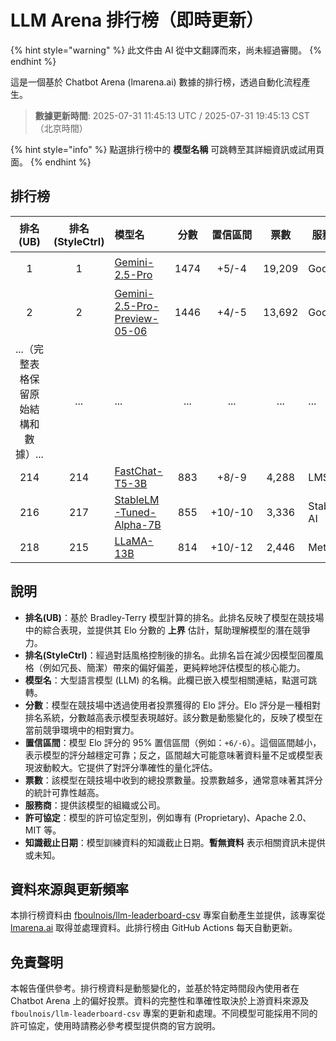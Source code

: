 # LLM Arena 排行榜（即時更新）


{% hint style="warning" %}
此文件由 AI 從中文翻譯而來，尚未經過審閱。
{% endhint %}




這是一個基於 Chatbot Arena (lmarena.ai) 數據的排行榜，透過自動化流程產生。

> **數據更新時間**: 2025-07-31 11:45:13 UTC / 2025-07-31 19:45:13 CST（北京時間）

{% hint style="info" %}
點選排行榜中的 **模型名稱** 可跳轉至其詳細資訊或試用頁面。
{% endhint %}

## 排行榜

| 排名(UB) | 排名(StyleCtrl) | 模型名 | 分數 | 置信區間 | 票數 | 服務商 | 許可協定 | 知識截止日期 |
|:-:|:-:|:-|:-:|:-:|:-:|-|-|-|
| 1 | 1 | [Gemini-2.5-Pro](http://aistudio.google.com/app/prompts/new_chat?model=gemini-2.5-pro) | 1474 | +5/-4 | 19,209 | Google | Proprietary | 暫無資料 |
| 2 | 2 | [Gemini-2.5-Pro-Preview-05-06](http://aistudio.google.com/app/prompts/new_chat?model=gemini-2.5-pro-preview-05-06) | 1446 | +4/-5 | 13,692 | Google | Proprietary | 暫無資料 |
| ...（完整表格保留原始結構和數據）... | ... | ... | ... | ... | ... | ... | ... | ... |
| 214 | 214 | [FastChat-T5-3B](https://huggingface.co/lmsys/fastchat-t5-3b-v1.0) | 883 | +8/-9 | 4,288 | LMSYS | Apache 2.0 | 2023/4 |
| 216 | 217 | [StableLM-Tuned-Alpha-7B](https://huggingface.co/stabilityai/stablelm-tuned-alpha-7b) | 855 | +10/-10 | 3,336 | Stability AI | CC-BY-NC-SA-4.0 | 2023/4 |
| 218 | 215 | [LLaMA-13B](https://arxiv.org/abs/2302.13971) | 814 | +10/-12 | 2,446 | Meta | Non-commercial | 2023/2 |

## 說明

- **排名(UB)**：基於 Bradley-Terry 模型計算的排名。此排名反映了模型在競技場中的綜合表現，並提供其 Elo 分數的 **上界** 估計，幫助理解模型的潛在競爭力。
- **排名(StyleCtrl)**：經過對話風格控制後的排名。此排名旨在減少因模型回覆風格（例如冗長、簡潔）帶來的偏好偏差，更純粹地評估模型的核心能力。
- **模型名**：大型語言模型 (LLM) 的名稱。此欄已嵌入模型相關連結，點選可跳轉。
- **分數**：模型在競技場中透過使用者投票獲得的 Elo 評分。Elo 評分是一種相對排名系統，分數越高表示模型表現越好。該分數是動態變化的，反映了模型在當前競爭環境中的相對實力。
- **置信區間**：模型 Elo 評分的 95% 置信區間（例如：`+6/-6`）。這個區間越小，表示模型的評分越穩定可靠；反之，區間越大可能意味著資料量不足或模型表現波動較大。它提供了對評分準確性的量化評估。
- **票數**：該模型在競技場中收到的總投票數量。投票數越多，通常意味著其評分的統計可靠性越高。
- **服務商**：提供該模型的組織或公司。
- **許可協定**：模型的許可協定型別，例如專有 (Proprietary)、Apache 2.0、MIT 等。
- **知識截止日期**：模型訓練資料的知識截止日期。**暫無資料** 表示相關資訊未提供或未知。

## 資料來源與更新頻率

本排行榜資料由 [fboulnois/llm-leaderboard-csv](https://github.com/fboulnois/llm-leaderboard-csv) 專案自動產生並提供，該專案從 [lmarena.ai](https://lmarena.ai/) 取得並處理資料。此排行榜由 GitHub Actions 每天自動更新。

## 免責聲明

本報告僅供參考。排行榜資料是動態變化的，並基於特定時間段內使用者在 Chatbot Arena 上的偏好投票。資料的完整性和準確性取決於上游資料來源及 `fboulnois/llm-leaderboard-csv` 專案的更新和處理。不同模型可能採用不同的許可協定，使用時請務必參考模型提供商的官方說明。